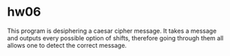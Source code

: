 # hw06
This program is desiphering a caesar cipher message. It takes a message and outputs every possible option of shifts, therefore going through them all allows one to detect the correct message. 
